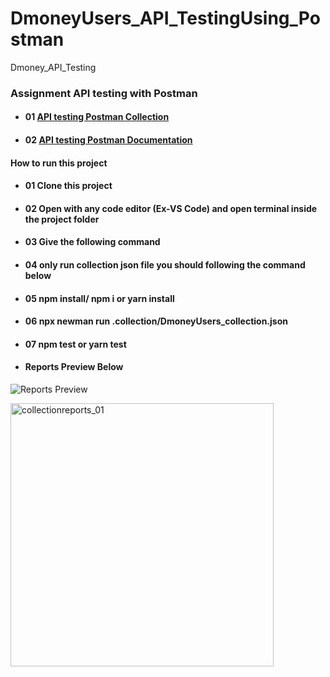 # DmoneyUsers_API_TestingUsing_Postman
Dmoney_API_Testing
### **Assignment API testing with Postman**

- #### 01 [API testing Postman Collection](https://www.getpostman.com/collections/28b95ec54837b0ff3937)

- #### 02 [API testing Postman Documentation](https://documenter.getpostman.com/view/20666286/UzBsKQqm)

#### **How to run this project**

- #### 01 Clone this project

- #### 02 Open with any code editor (Ex-VS Code) and open terminal inside the project folder

- #### 03 Give the following command

- #### 04 only run collection json file you should following the command below

- #### 05 npm install/ npm i or yarn install

- #### 06 npx newman run .collection/DmoneyUsers_collection.json

- #### 07 npm test or yarn test

- #### **Reports Preview Below**

![Reports Preview](.collectionreports_01.png)

<img width="421" alt="collectionreports_01" src="https://user-images.githubusercontent.com/105572903/176022755-4f18f7c1-bf34-435a-85da-ab833cc94c02.png">
